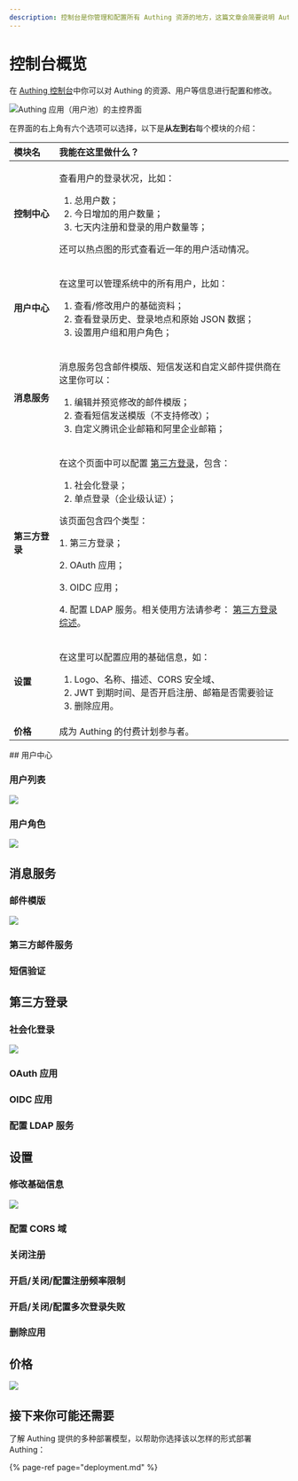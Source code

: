 ```yaml
---
description: 控制台是你管理和配置所有 Authing 资源的地方，这篇文章会简要说明 Authing 控制台各部分包含的内容和你可以在控制台中做的事情。
---
```


# 控制台概览

在 [Authing 控制台](https://authing.cn/dashboard)中你可以对 Authing 的资源、用户等信息进行配置和修改。

![Authing &#x5E94;&#x7528;&#xFF08;&#x7528;&#x6237;&#x6C60;&#xFF09;&#x7684;&#x4E3B;&#x63A7;&#x754C;&#x9762;](../.gitbook/assets/image%20%2820%29.png)

在界面的右上角有六个选项可以选择，以下是**从左到右**每个模块的介绍：

<table>
  <thead>
    <tr>
      <th style="text-align:left">&#x6A21;&#x5757;&#x540D;</th>
      <th style="text-align:left">&#x6211;&#x80FD;&#x5728;&#x8FD9;&#x91CC;&#x505A;&#x4EC0;&#x4E48;&#xFF1F;</th>
    </tr>
  </thead>
  <tbody>
    <tr>
      <td style="text-align:left"><b>&#x63A7;&#x5236;&#x4E2D;&#x5FC3;</b>
      </td>
      <td style="text-align:left">
        <p>&#x67E5;&#x770B;&#x7528;&#x6237;&#x7684;&#x767B;&#x5F55;&#x72B6;&#x51B5;&#xFF0C;&#x6BD4;&#x5982;&#xFF1A;</p>
        <ol>
          <li>&#x603B;&#x7528;&#x6237;&#x6570;&#xFF1B;</li>
          <li>&#x4ECA;&#x65E5;&#x589E;&#x52A0;&#x7684;&#x7528;&#x6237;&#x6570;&#x91CF;&#xFF1B;</li>
          <li>&#x4E03;&#x5929;&#x5185;&#x6CE8;&#x518C;&#x548C;&#x767B;&#x5F55;&#x7684;&#x7528;&#x6237;&#x6570;&#x91CF;&#x7B49;&#xFF1B;</li>
        </ol>
        <p>&#x8FD8;&#x53EF;&#x4EE5;&#x70ED;&#x70B9;&#x56FE;&#x7684;&#x5F62;&#x5F0F;&#x67E5;&#x770B;&#x8FD1;&#x4E00;&#x5E74;&#x7684;&#x7528;&#x6237;&#x6D3B;&#x52A8;&#x60C5;&#x51B5;&#x3002;</p>
      </td>
    </tr>
    <tr>
      <td style="text-align:left"><b>&#x7528;&#x6237;&#x4E2D;&#x5FC3;</b>
      </td>
      <td style="text-align:left">
        <p>&#x5728;&#x8FD9;&#x91CC;&#x53EF;&#x4EE5;&#x7BA1;&#x7406;&#x7CFB;&#x7EDF;&#x4E2D;&#x7684;&#x6240;&#x6709;&#x7528;&#x6237;&#xFF0C;&#x6BD4;&#x5982;&#xFF1A;</p>
        <ol>
          <li>&#x67E5;&#x770B;/&#x4FEE;&#x6539;&#x7528;&#x6237;&#x7684;&#x57FA;&#x7840;&#x8D44;&#x6599;&#xFF1B;</li>
          <li>&#x67E5;&#x770B;&#x767B;&#x5F55;&#x5386;&#x53F2;&#x3001;&#x767B;&#x5F55;&#x5730;&#x70B9;&#x548C;&#x539F;&#x59CB;
            JSON &#x6570;&#x636E;&#xFF1B;</li>
          <li>&#x8BBE;&#x7F6E;&#x7528;&#x6237;&#x7EC4;&#x548C;&#x7528;&#x6237;&#x89D2;&#x8272;&#xFF1B;</li>
        </ol>
      </td>
    </tr>
    <tr>
      <td style="text-align:left"><b>&#x6D88;&#x606F;&#x670D;&#x52A1;</b>
      </td>
      <td style="text-align:left">
        <p>&#x6D88;&#x606F;&#x670D;&#x52A1;&#x5305;&#x542B;&#x90AE;&#x4EF6;&#x6A21;&#x7248;&#x3001;&#x77ED;&#x4FE1;&#x53D1;&#x9001;&#x548C;&#x81EA;&#x5B9A;&#x4E49;&#x90AE;&#x4EF6;&#x63D0;&#x4F9B;&#x5546;&#x5728;&#x8FD9;&#x91CC;&#x4F60;&#x53EF;&#x4EE5;&#xFF1A;</p>
        <ol>
          <li>&#x7F16;&#x8F91;&#x5E76;&#x9884;&#x89C8;&#x4FEE;&#x6539;&#x7684;&#x90AE;&#x4EF6;&#x6A21;&#x7248;&#xFF1B;</li>
          <li>&#x67E5;&#x770B;&#x77ED;&#x4FE1;&#x53D1;&#x9001;&#x6A21;&#x7248;&#xFF08;&#x4E0D;&#x652F;&#x6301;&#x4FEE;&#x6539;&#xFF09;&#xFF1B;</li>
          <li>&#x81EA;&#x5B9A;&#x4E49;&#x817E;&#x8BAF;&#x4F01;&#x4E1A;&#x90AE;&#x7BB1;&#x548C;&#x963F;&#x91CC;&#x4F01;&#x4E1A;&#x90AE;&#x7BB1;&#xFF1B;</li>
        </ol>
      </td>
    </tr>
    <tr>
      <td style="text-align:left"><b>&#x7B2C;&#x4E09;&#x65B9;&#x767B;&#x5F55;</b>
      </td>
      <td style="text-align:left">
        <p>&#x5728;&#x8FD9;&#x4E2A;&#x9875;&#x9762;&#x4E2D;&#x53EF;&#x4EE5;&#x914D;&#x7F6E;
          <a
          href="https://learn.authing.cn/authing/quickstart/basic#di-san-fang-deng-lu">&#x7B2C;&#x4E09;&#x65B9;&#x767B;&#x5F55;</a>&#xFF0C;&#x5305;&#x542B;&#xFF1A;</p>
        <ol>
          <li>&#x793E;&#x4F1A;&#x5316;&#x767B;&#x5F55;&#xFF1B;</li>
          <li>&#x5355;&#x70B9;&#x767B;&#x5F55;&#xFF08;&#x4F01;&#x4E1A;&#x7EA7;&#x8BA4;&#x8BC1;&#xFF09;&#xFF1B;</li>
        </ol>
        <p>&#x8BE5;&#x9875;&#x9762;&#x5305;&#x542B;&#x56DB;&#x4E2A;&#x7C7B;&#x578B;&#xFF1A;</p>
        <p>1. &#x7B2C;&#x4E09;&#x65B9;&#x767B;&#x5F55;&#xFF1B;</p>
        <p>2. OAuth &#x5E94;&#x7528;&#xFF1B;</p>
        <p>3. OIDC &#x5E94;&#x7528;&#xFF1B;</p>
        <p>4. &#x914D;&#x7F6E; LDAP &#x670D;&#x52A1;&#x3002;&#x76F8;&#x5173;&#x4F7F;&#x7528;&#x65B9;&#x6CD5;&#x8BF7;&#x53C2;&#x8003;&#xFF1A;
          <a
          href="https://learn.authing.cn/authing/advanced/connections">&#x7B2C;&#x4E09;&#x65B9;&#x767B;&#x5F55;&#x7EFC;&#x8FF0;</a>&#x3002;</p>
      </td>
    </tr>
    <tr>
      <td style="text-align:left"><b>&#x8BBE;&#x7F6E;</b>
      </td>
      <td style="text-align:left">
        <p>&#x5728;&#x8FD9;&#x91CC;&#x53EF;&#x4EE5;&#x914D;&#x7F6E;&#x5E94;&#x7528;&#x7684;&#x57FA;&#x7840;&#x4FE1;&#x606F;&#xFF0C;&#x5982;&#xFF1A;</p>
        <ol>
          <li>Logo&#x3001;&#x540D;&#x79F0;&#x3001;&#x63CF;&#x8FF0;&#x3001;CORS &#x5B89;&#x5168;&#x57DF;&#x3001;</li>
          <li>JWT &#x5230;&#x671F;&#x65F6;&#x95F4;&#x3001;&#x662F;&#x5426;&#x5F00;&#x542F;&#x6CE8;&#x518C;&#x3001;&#x90AE;&#x7BB1;&#x662F;&#x5426;&#x9700;&#x8981;&#x9A8C;&#x8BC1;</li>
          <li>&#x5220;&#x9664;&#x5E94;&#x7528;&#x3002;</li>
        </ol>
      </td>
    </tr>
    <tr>
      <td style="text-align:left"><b>&#x4EF7;&#x683C;</b>
      </td>
      <td style="text-align:left">&#x6210;&#x4E3A; Authing &#x7684;&#x4ED8;&#x8D39;&#x8BA1;&#x5212;&#x53C2;&#x4E0E;&#x8005;&#x3002;</td>
    </tr>
  </tbody>
</table>## 用户中心

### 用户列表

![](../.gitbook/assets/image%20%2834%29.png)

### 用户角色

![](../.gitbook/assets/image%20%2821%29.png)

## 消息服务

### 邮件模版

![](../.gitbook/assets/image%20%2817%29.png)

### 第三方邮件服务



### 短信验证

## 第三方登录

### 社会化登录

![](../.gitbook/assets/image%20%2813%29.png)

### OAuth 应用

### OIDC 应用

### 配置 LDAP 服务

## 设置

### 修改基础信息

![](../.gitbook/assets/image%20%2839%29.png)

### 配置 CORS 域

### 关闭注册

### 开启/关闭/配置注册频率限制

### 开启/关闭/配置多次登录失败

### 删除应用

## 价格

![](../.gitbook/assets/image%20%2854%29.png)



## 接下来你可能还需要

了解 Authing 提供的多种部署模型，以帮助你选择该以怎样的形式部署 Authing：

{% page-ref page="deployment.md" %}

